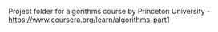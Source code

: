 Project folder for algorithms course by Princeton University - https://www.coursera.org/learn/algorithms-part1
